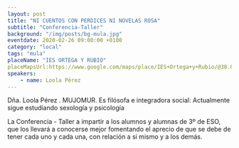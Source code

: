 ```yaml
---
layout: post
title: "NI CUENTOS CON PERDICES NI NOVELAS ROSA"
subtitle: "Conferencia-Taller"
background: "/img/posts/bg-mula.jpg"
eventdate: 2020-02-26 09:00:00 +0100
category: "local"
tags: "mula"
placeName: "IES ORTEGA Y RUBIO"
placeMapsUrl:https://www.google.com/maps/place/IES+Ortega+y+Rubio/@38.0391384,-1.4898094,15z/data=!4m5!3m4!1s0x0:0x9f41d652d31666f0!8m2!3d38.0391384!4d-1.4898094
speakers:
    - name: Loola Pérez
---
```

 Dña. Loola Pérez . MUJOMUR. Es filósofa e integradora social: Actualmente sigue estudiando  sexología y psicología 

La Conferencia - Taller a impartir a los alumnos y alumnas de 3º de ESO, que los llevará a conocerse mejor fomentando el aprecio de que se debe de tener cada uno y cada una, con relación a si mismo y a los demás.
